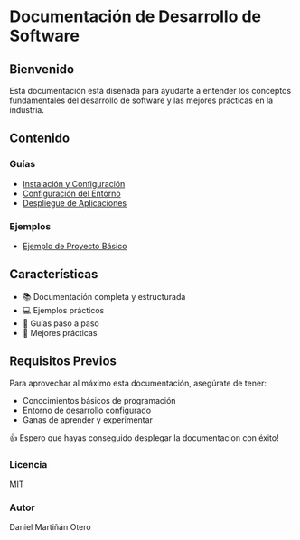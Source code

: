 # Documentación de Desarrollo de Software

## Bienvenido

Esta documentación está diseñada para ayudarte a entender los conceptos fundamentales del desarrollo de software y las mejores prácticas en la industria.

## Contenido

### Guías

- [Instalación y Configuración](guia/instalacion.md)
- [Configuración del Entorno](guia/configuracion.md)
- [Despliegue de Aplicaciones](guia/despliegue.md)

### Ejemplos

- [Ejemplo de Proyecto Básico](ejemplos/ejemplo1.md)

## Características

- 📚 Documentación completa y estructurada
- 💻 Ejemplos prácticos
- 🔧 Guías paso a paso
- 🎯 Mejores prácticas

## Requisitos Previos

Para aprovechar al máximo esta documentación, asegúrate de tener:

- Conocimientos básicos de programación
- Entorno de desarrollo configurado
- Ganas de aprender y experimentar

👍 Espero que hayas conseguido desplegar la documentacion con éxito!

### Licencia

MIT

### Autor

Daniel Martiñán Otero
